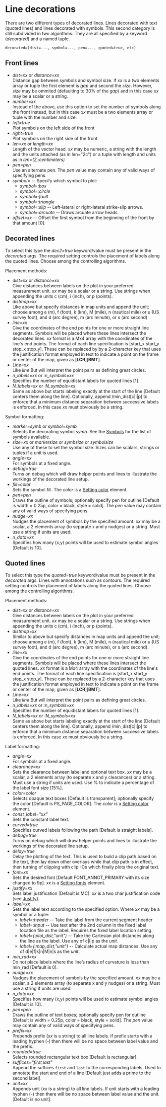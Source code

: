 # Line decorations

There are two different types of decorated lines. Lines decorated with text (quoted lines) and lines decorated
with symbols. This second category is still subdivided in two algorithms. They are all specified by a keyword
(*decorated*) and a named tuple.

    decorated=(dist=..., symbol=..., pen=..., quoted=true, etc)

## Front lines

- *dist=xx* or *distance=xx*\
   Distance gap between symbols and symbol size. If *xx* is a two elements
   array or tuple the first element is *gap* and second the *size*. However, *size* may be ommited
   (defaulting to 30% of the *gap*) and in this case *xx* may be a scalar or a string.
- *number=xx*\
   Instead of the above, use this option to set the number of symbols along the front instead,
   but in this case *xx* must be a two elements array or tuple with the number and size.
- *left=true*\
   Plot symbols on the left side of the front
- *right=true*\
   Plot symbols on the right side of the front
- *len=xx* or *length=xx*\
   Length of the vector head. *xx* may be numeric, a string with the length
   and the units attached (as in len="2c") or a tuple with length and units as in *len=(2,:centimeters)*
- *pen=pen*\
   Use an alternate pen. The *pen* value may contain any of valid ways of specifying pens.
- *symbol=* -- Specify which symbol to plot:
  - *symbol=:box*
  - *symbol=:circle*
  - *symbol=:fault*
  - *symbol=:triangle*
  - *symbol=:slip*  -- Left-lateral or right-lateral strike-slip arrows.
  - *symbol=:arcuate*  -- Draws arcuate arrow heads
- *offset=xx* -- Offset the first symbol from the beginning of the front by that amount [0].

## Decorated lines

To select this type the *dec2=true* keyword/value must be present in the *decorated* args.
The required setting controls the placement of labels along the quoted lines. Choose among the controlling
algorithms.

Placement methods:

- *dist=xx* or *distance=xx*\
   Give distances between labels on the plot in your preferred measurement unit.
  *xx* may be a scalar or a string. Use strings when appending the units c (cm), i (inch), or p (points).
- *distmap=xx*\
   Like above but specify distances in map units and append the unit; choose among e (m),
   f (foot), k (km), M (mile), n (nautical mile) or u (US survey foot), and d (arc degree), m (arc minute),
   or s (arc second)
- *line=xx*\
   Give the coordinates of the end points for one or more straight line segments.
   Symbols will be placed where these lines intersect the decorated lines. *xx* format is a Mx4 array
   with the coordinates of the line's end points. The format of each line specification is
   [start_x start_y stop_x stop_y]. These can be replaced by by a 2-character key that uses the justification
   format employed in text to indicate a point on the frame or center of the map, given as [**LCR**][**BMT**].
- *Line=xx*\
   Like *line* But will interpret the point pairs as defining great circles.
- *n_labels=xx* or *:n_symbols=xx*\
   Specifies the number of equidistant labels for quoted lines [1].
- *N_labels=xx* or *:N_symbols=xx*\
   Same as above but starts labeling exactly at the start of the line
   [Default centers them along the line]. Optionally, append /min_dist[c|i|p] to enforce that a minimum distance
   separation between successive labels is enforced. In this case *xx* must obviously be a string.

Symbol formatting:

- *marker=symb* or *symbol=symb*\
   Selects the decorating symbol *symb*. See the [Symbols](@ref) for the list of symbols available.
- *size=xx* or *markersize* or *symbsize* or *symbolsize*\
   Use any of these to set the symbol size. Sizes can be scalars, strings or tuples if a unit is used.
- *angle=xx*\
   For symbols at a fixed angle.
- *debug=true*\
   Turns on debug which will draw helper points and lines to illustrate the workings
   of the decorated line setup.
- *fill=color*\
   Sets the symbol fill. The *color* is a [Setting color](@ref) element.
- *pen=pen*\
   Draws the outline of symbols; optionally specify pen for outline [Default is width = 0.25p,
   color = black, style = solid]. The *pen* value may contain any of valid ways of specifying pens.
- *nudge=xx*\
   Nudges the placement of symbols by the specified amount. *xx* may be a scalar, a 2 elements
   array (to separate x and y nudges) or a string. Must use a string if units are used.
- *n_data=xx*\
   Specifies how many (x,y) points will be used to estimate symbol angles [Default is 10].

## Quoted lines

To select this type the *quoted=true* keyword/value must be present in the *decorated* args.
Lines with annotations such as contours. The required setting controls the placement of labels along the quoted
lines. Choose among the controlling algorithms.

Placement methods:

- *dist=xx* or *distance=xx*\
   Give distances between labels on the plot in your preferred measurement unit.
  *xx* may be a scalar or a string. Use strings when appending the units c (cm), i (inch), or p (points).
- *distmap=xx*\
   Similar to above but specify distances in map units and append the unit; choose among e (m),
   f (foot), k (km), M (mile), n (nautical mile) or u (US survey foot), and d (arc degree), m (arc minute),
   or s (arc second).
- *line=xx*\
   Give the coordinates of the end points for one or more straight line segments.
   Symbols will be placed where these lines intersect the quoted lines. *xx* format is a Mx4 array
   with the coordinates of the line's end points. The format of each line specification is
   [start_x start_y stop_x stop_y]. These can be replaced by a 2-character key that uses the justification
   format employed in text to indicate a point on the frame or center of the map, given as [**LCR**][**BMT**].
- *Line=xx*\
   Like *line* But will interpret the point pairs as defining great circles.
- *n_labels=xx* or *:n_symbols=xx*\
   Specifies the number of equidistant labels for quoted lines [1].
- *N_labels=xx* or *:N_symbols=xx*\
   Same as above but starts labeling exactly at the start of the line
   [Default centers them along the line]. Optionally, append /min_dist[c|i|p] to enforce that a minimum distance
   separation between successive labels is enforced. In this case *xx* must obviously be a string.

Label formatting:

- *angle=xx*\
   For symbols at a fixed angle.
- *clearance=xx*\
   Sets the clearance between label and optional text box. *xx* may be a scalar, a 2 elements
   array (to separate x and y clearances) or a string. Must use a string if units are used. Use % to indicate
   a percentage of the label font size [15%].
- *color=color*\
   Selects opaque text boxes [Default is transparent]; optionally specify the color [Default is PS_PAGE_COLOR].
   The *color* is a [Setting color](@ref) element.
- *const_label="xx"*\
   Sets the constant label text.
- *curved=true*\
   Specifies curved labels following the path [Default is straight labels].
- *debug=true*\
   Turns on debug which will draw helper points and lines to illustrate the workings
   of the decorated line setup.
- *delay=true*\
   Delay the plotting of the text. This is used to build a clip path based on the text, then lay
   down other overlays while that clip path is in effect, then turning of clipping with clip -Cs which
   finally plots the original text.
- *font=xx*\
   Sets the desired font [Default FONT_ANNOT_PRIMARY with its size changed to 9p]. *xx* is a
   [Setting fonts](@ref) element.
- *justify=xx*\
   Sets label justification [Default is MC]. *xx* is a two char justification code (see [Justify](@ref)).
- *label=xx*\
  Sets the label text according to the specified option. Where *xx* may be a symbol or a tuple:
  - *label=:header*  -- Take the label from the current segment header
  - *label=:input*   -- Use text after the 2nd column in the fixed label location file as the label.
     Requires the fixed label location setting.
  - *label=(:plot_dist,"unit")*  -- Take the Cartesian plot distances along the line as the label.
     Use any of c|i|p as the *unit*.
  - *label=(:map_dist,"unit")* --  Calculate actual map distances. Use any of d|e|f|k|n|M|n|s as the *unit*.
- *min_rad=xx*\
   Do not place labels where the line’s radius of curvature is less than min_rad [Default is 0]. 
- *nudge=xx*\
   Nudges the placement of symbols by the specified amount. *xx* may be a scalar, a 2 elements
   array (to separate x and y nudges) or a string. Must use a string if units are used.
- *n_data=xx*\
   Specifies how many (x,y) points will be used to estimate symbol angles [Default is 10].
- *pen=pen*\
   Draws the outline of text boxes; optionally specify pen for outline
   [Default is width = 0.25p, color = black, style = solid]. The *pen* value may contain any of valid ways
   of specifying pens.
- *prefix=xx*\
   Prepends prefix (*xx* is a string) to all line labels. If prefix starts with a leading hyphen
   (-) then there will be no space between label value and the prefix.
- *rounded=true*\
   Selects rounded rectangular text box [Default is rectangular].
- *suffices="first,last"*\
   Append the suffices `first` and `last` to the corresponding labels. Used to
   annotate the start and end of a line [Default just adds a prime to the second label].
- *unit=xx*\
   Appends unit (*xx* is a string) to all line labels. If unit starts with a leading hyphen (-)
   then there will be no space between label value and the unit. [Default is no unit]. 
